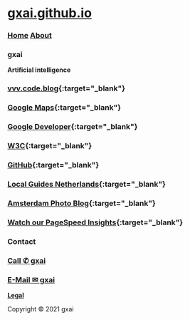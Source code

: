 # **[gxai.github.io](https://gxai.github.io)**
### **[Home](https://gxai.github.io)**  **[About](https://gxai.github.io/About)**
### **gxai**
**Artificial intelligence**

### **[vvv.code.blog](https://vvv.code.blog){:target="_blank"}**

### **[Google Maps](https://maps.app.goo.gl/Lnubtwco1j3RKj568){:target="_blank"}**

### **[Google Developer](https://www.meetup.com/en-AU/gdg-silicon-valley/members/336931816/){:target="_blank"}**

### **[W3C](https://www.w3.org/community/aikr/wiki/User:Michaelweber){:target="_blank"}**

### **[GitHub](https://github.com/gxai){:target="_blank"}**

### **[Local Guides Netherlands](https://m.facebook.com/Local-Guides-Netherlands-110067524667431#){:target="_blank"}**

### **[Amsterdam Photo Blog](https://amsterdam.photo.blog){:target="_blank"}**

### **[Watch our PageSpeed Insights](https://developers.google.com/speed/pagespeed/insights/?url=https%3A%2F%2Fgxai.github.io%2F&tab=desktop){:target="_blank"}**

### **Contact**
### **[Call ✆ gxai](tel:31649557828)**
### **[E-Mail ✉ gxai](mailto:gxai.git@gmail.com)**

**[Legal](https://gxai.github.io/legal)**

Copyright © 2021 gxai
